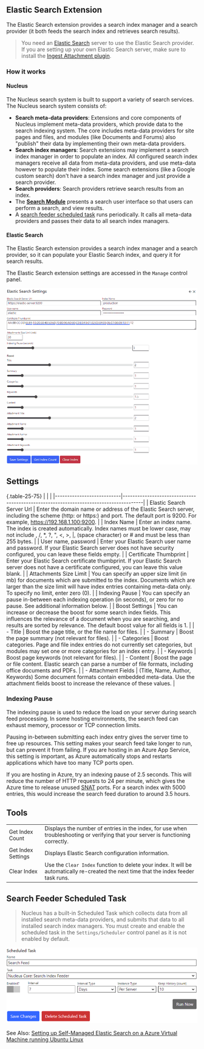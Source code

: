 ## Elastic Search Extension
The Elastic Search extension provides a search index manager and a search provider (it both feeds the search index and retrieves search results).  

> You need an 
[Elastic Search](https://www.elastic.co/) server to use the Elastic Search provider.  If you are setting up your own Elastic Search server, make sure to 
install the [Ingest Attachment plugin](https://www.elastic.co/guide/en/elasticsearch/plugins/current/ingest-attachment.html).

### How it works

#### Nucleus
The Nucleus search system is built to support a variety of search services. The Nucleus search system consists of:
- **Search meta-data providers**: Extensions and core components of Nucleus implement meta-data providers, which provide data to the search indexing system. The 
core includes meta-data providers for site pages and files, and modules (like Documents and Forums) also "publish" their data by implementing their own meta-data 
providers.
- **Search index managers**: Search extensions may implement a search index manager in order to populate an index. All configured search index managers receive all
data from meta-data providers, and use meta-data however to populate their index. Some search extensions (like a Google custom search) don't have a search index 
manager and just provide a search provider. 
- **Search providers**: Search providers retrieve search results from an index.
- The **[Search Module](/documentation/modules/search/)** presents a search user interface so that users can perform a search, and view results.
- A [search feeder scheduled task](/other-extensions/elastic-search/#search-feeder-scheduled-task) runs periodically. It calls all meta-data providers and passes their data to all search index managers.

#### Elastic Search
The Elastic Search extension provides a search index manager and a search provider, so it can populate your Elastic Search index, and query it for search results.

The Elastic Search extension settings are accessed in the `Manage` control panel.

![Elastic Search Settings](elasticsearch.png)

## Settings

{.table-25-75}
|                           |                                                                                      |
|---------------------------|--------------------------------------------------------------------------------------|
| Elastic Search Server Url | Enter the domain name or address of the Elastic Search server, including the scheme (http: or https:) and port.  The default port is 9200.  For example, https://192.168.1.100:9200. |
| Index Name                | Enter an index name.  The index is created automatically.  Index names must be lower case, may not  include \, /, *, ?, ", &lt;, &gt;, &#124;, (space character) or # and must be less than 255 bytes. |
| User name, password       | Enter your Elastic Search user name and password.  If your Elastic Search server does not have security configured, you can leave these fields empty. |
| Certificate Thumbprint    | Enter your Elastic Search certificate thumbprint.  If your Elastic Search server does not have a certificate configured, you can leave this value blank. |
| Attachments Size Limit    | You can specify an upper size limit (in mb) for documents which are submitted to the index.  Documents which are larger than the size limit will have index entries containing meta-data only.  To specify no limit, enter zero (0). |
| Indexing Pause            | You can specify an pause in-between each indexing operation (in seconds), or zero for no pause. See additional information below. |
| Boost Settings            | You can increase or decrease the boost for some search index fields.  This influences the relevance of a document when you are searching, and results are sorted by relevance.  The default boost value for all fields is 1. |
|  - Title                   | Boost the page title, or the file name for files. |
|  - Summary                 | Boost the page summary (not relevant for files). |
|  - Categories              | Boost categories.  Page and file index entries do not currently set categories, but modules may set one or more categories for an index entry. |
|  - Keywords                | Boost page keywords (not relevant for files).   |
|  - Content                 | Boost the page or file content. Elastic search can parse a number of file formats, including office documents and PDFs.  |
|  - Attachment Fields       | (Title, Name, Author, Keywords) Some document formats contain embedded meta-data.  Use the attachment fields boost to increase the relevance of these values. |


### Indexing Pause
The indexing pause is used to reduce the load on your server during search feed processing.  In some hosting environments, the search feed can exhaust 
memory, processor or TCP connection limits.

Pausing in-between submitting each index entry gives the server time to free up resources.  This setting makes your search feed 
take longer to run, but can prevent it from failing.  If you are hosting in an Azure App Service, this setting is important, as Azure automatically stops 
and restarts applications which have too many TCP ports open.  

If you are hosting in Azure, try an indexing pause of 2.5 seconds.  This will reduce the 
number of HTTP requests to 24 per minute, which gives the Azure time to release unused 
[SNAT](https://learn.microsoft.com/en-us/azure/load-balancer/load-balancer-outbound-connections) ports.  For a search index with 5000 entries, this would 
increase the search feed duration to around 3.5 hours.

## Tools
|                           |                                                                                      |
|---------------------------|--------------------------------------------------------------------------------------|
| Get Index Count           | Displays the number of entries in the index, for use when troubleshooting or verifying that your server is functioning correctly. |
| Get Index Settings        | Displays Elastic Search configuration information. |
| Clear Index               | Use the `Clear Index` function to delete your index.  It will be automatically re-created the next time that the index feeder task runs. |

## Search Feeder Scheduled Task
> Nucleus has a built-in Scheduled Task which collects data from all installed search meta-data providers, and submits that data to all installed search index managers.  You 
must create and enable the scheduled task in the `Settings/Scheduler` control panel as it is not enabled by default.

![Elastic Search Scheduled Task](elasticsearch-task.png)

See Also: [Setting up Self-Managed Elastic Search on a Azure Virtual Machine running Ubuntu Linux](https://www.nucleus-cms.com/blog/setting-up-self-managed-elastic-search-on-a-azure-virtual-machine-running-ubuntu-linux-) 